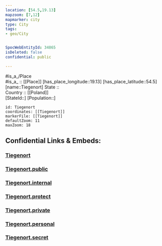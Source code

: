 ```yaml
---
location: [54.5,19.13] 
mapzoom: [7,12] 
mapmarker: city 
type: City
tags:
- geo/City


SpocWebEntityId: 34865
isDeleted: false
confidential: public

---
```

#is_a_/Place  
#is_a_ :: [[Place]] 
[has_place_longitude::19.13] 
[has_place_latitude::54.5] 
[name::Tiegenort] 
State ::  
Country :: [[Poland]]  
[StateId::] 
[Population::] 



```leaflet
id: Tiegenort
coordinates: [[Tiegenort]] 
markerFile: [[Tiegenort]] 
defaultZoom: 11 
maxZoom: 18
```


## Confidential Links & Embeds: 

### [Tiegenort](/_Standards/Earth/Continent/Europe/Europe~East/Poland/City/Tiegenort.md) 

### [Tiegenort.public](/_public/Earth/Continent/Europe/Europe~East/Poland/City/Tiegenort.public.md) 

### [Tiegenort.internal](/_internal/Earth/Continent/Europe/Europe~East/Poland/City/Tiegenort.internal.md) 

### [Tiegenort.protect](/_protect/Earth/Continent/Europe/Europe~East/Poland/City/Tiegenort.protect.md) 

### [Tiegenort.private](/_private/Earth/Continent/Europe/Europe~East/Poland/City/Tiegenort.private.md) 

### [Tiegenort.personal](/_personal/Earth/Continent/Europe/Europe~East/Poland/City/Tiegenort.personal.md) 

### [Tiegenort.secret](/_secret/Earth/Continent/Europe/Europe~East/Poland/City/Tiegenort.secret.md)

